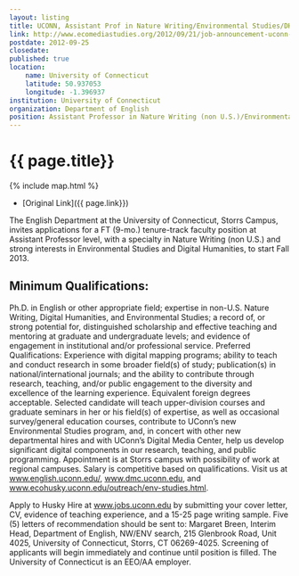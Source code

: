 ```yaml
---
layout: listing
title: UCONN, Assistant Prof in Nature Writing/Environmental Studies/DH
link: http://www.ecomediastudies.org/2012/09/21/job-announcement-uconn-englishevstdigital-humanities-assistant-professor/
postdate: 2012-09-25 
closedate: 
published: true
location:
    name: University of Connecticut
    latitude: 50.937053
    longitude: -1.396937
institution: University of Connecticut
organization: Department of English
position: Assistant Professor in Nature Writing (non U.S.)/Environmental Studies/Digital Humanities
---
```


# {{ page.title}}

{% include map.html %}

* [Original Link]({{ page.link}})

The English Department at the University of Connecticut, Storrs Campus, invites applications for a FT (9-mo.) tenure-track faculty position at Assistant Professor level, with a specialty in Nature Writing (non U.S.) and strong interests in Environmental Studies and Digital Humanities, to start Fall 2013.

## Minimum Qualifications:

Ph.D. in English or other appropriate field; expertise in non-U.S. Nature Writing, Digital Humanities, and Environmental Studies; a record of, or strong potential for, distinguished scholarship and effective teaching and mentoring at graduate and undergraduate levels; and evidence of engagement in institutional and/or professional service. Preferred Qualifications: Experience with digital mapping programs; ability to teach and conduct research in some broader field(s) of study; publication(s) in national/international journals; and the ability to contribute through research, teaching, and/or public engagement to the diversity and excellence of the learning experience. Equivalent foreign degrees acceptable. Selected candidate will teach upper-division courses and graduate seminars in her or his field(s) of expertise, as well as occasional survey/general education courses, contribute to UConn’s new Environmental Studies program, and, in concert with other new departmental hires and with UConn’s Digital Media Center, help us develop significant digital components in our research, teaching, and public programming. Appointment is at Storrs campus with possibility of work at regional campuses. Salary is competitive based on qualifications. Visit us at www.english.uconn.edu/, www.dmc.uconn.edu, and www.ecohusky.uconn.edu/outreach/env-studies.html.

Apply to Husky Hire at www.jobs.uconn.edu by submitting your cover letter, CV, evidence of teaching experience, and a 15-25 page writing sample. Five (5) letters of recommendation should be sent to: Margaret Breen, Interim Head, Department of English, NW/ENV search, 215 Glenbrook Road, Unit 4025, University of Connecticut, Storrs, CT 06269-4025. Screening of applicants will begin immediately and continue until position is filled. The University of Connecticut is an EEO/AA employer.